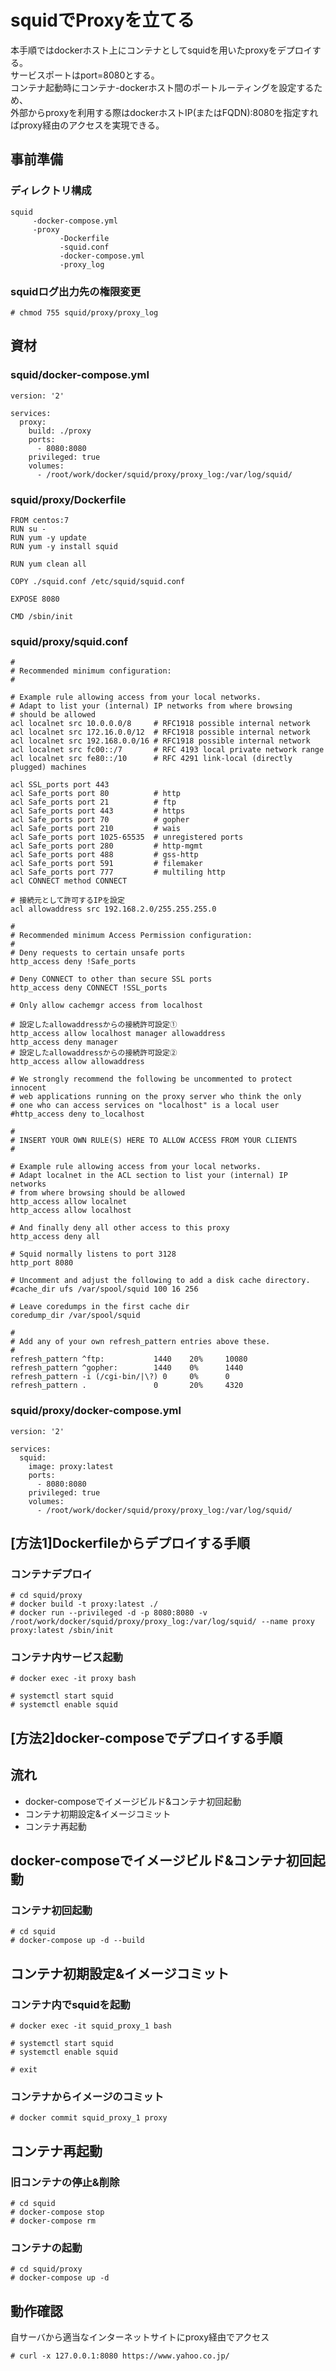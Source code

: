 # squidでProxyを立てる
本手順ではdockerホスト上にコンテナとしてsquidを用いたproxyをデプロイする。  
サービスポートはport=8080とする。  
コンテナ起動時にコンテナ-dockerホスト間のポートルーティングを設定するため、  
外部からproxyを利用する際はdockerホストIP(またはFQDN):8080を指定すればproxy経由のアクセスを実現できる。


## 事前準備
### ディレクトリ構成
~~~
squid
     -docker-compose.yml
     -proxy
           -Dockerfile
           -squid.conf
           -docker-compose.yml
           -proxy_log
~~~

### squidログ出力先の権限変更
~~~
# chmod 755 squid/proxy/proxy_log
~~~


## 資材
### squid/docker-compose.yml
~~~
version: '2'

services:
  proxy:
    build: ./proxy
    ports:
      - 8080:8080
    privileged: true
    volumes:
      - /root/work/docker/squid/proxy/proxy_log:/var/log/squid/
~~~

### squid/proxy/Dockerfile
~~~
FROM centos:7
RUN su -
RUN yum -y update
RUN yum -y install squid

RUN yum clean all

COPY ./squid.conf /etc/squid/squid.conf

EXPOSE 8080

CMD /sbin/init
~~~


### squid/proxy/squid.conf
~~~
#
# Recommended minimum configuration:
#

# Example rule allowing access from your local networks.
# Adapt to list your (internal) IP networks from where browsing
# should be allowed
acl localnet src 10.0.0.0/8     # RFC1918 possible internal network
acl localnet src 172.16.0.0/12  # RFC1918 possible internal network
acl localnet src 192.168.0.0/16 # RFC1918 possible internal network
acl localnet src fc00::/7       # RFC 4193 local private network range
acl localnet src fe80::/10      # RFC 4291 link-local (directly plugged) machines

acl SSL_ports port 443
acl Safe_ports port 80          # http
acl Safe_ports port 21          # ftp
acl Safe_ports port 443         # https
acl Safe_ports port 70          # gopher
acl Safe_ports port 210         # wais
acl Safe_ports port 1025-65535  # unregistered ports
acl Safe_ports port 280         # http-mgmt
acl Safe_ports port 488         # gss-http
acl Safe_ports port 591         # filemaker
acl Safe_ports port 777         # multiling http
acl CONNECT method CONNECT

# 接続元として許可するIPを設定
acl allowaddress src 192.168.2.0/255.255.255.0

#
# Recommended minimum Access Permission configuration:
#
# Deny requests to certain unsafe ports
http_access deny !Safe_ports

# Deny CONNECT to other than secure SSL ports
http_access deny CONNECT !SSL_ports

# Only allow cachemgr access from localhost

# 設定したallowaddressからの接続許可設定①
http_access allow localhost manager allowaddress
http_access deny manager
# 設定したallowaddressからの接続許可設定②
http_access allow allowaddress

# We strongly recommend the following be uncommented to protect innocent
# web applications running on the proxy server who think the only
# one who can access services on "localhost" is a local user
#http_access deny to_localhost

#
# INSERT YOUR OWN RULE(S) HERE TO ALLOW ACCESS FROM YOUR CLIENTS
#

# Example rule allowing access from your local networks.
# Adapt localnet in the ACL section to list your (internal) IP networks
# from where browsing should be allowed
http_access allow localnet
http_access allow localhost

# And finally deny all other access to this proxy
http_access deny all

# Squid normally listens to port 3128
http_port 8080

# Uncomment and adjust the following to add a disk cache directory.
#cache_dir ufs /var/spool/squid 100 16 256

# Leave coredumps in the first cache dir
coredump_dir /var/spool/squid

#
# Add any of your own refresh_pattern entries above these.
#
refresh_pattern ^ftp:           1440    20%     10080
refresh_pattern ^gopher:        1440    0%      1440
refresh_pattern -i (/cgi-bin/|\?) 0     0%      0
refresh_pattern .               0       20%     4320
~~~

### squid/proxy/docker-compose.yml
~~~
version: '2'

services:
  squid:
    image: proxy:latest
    ports:
      - 8080:8080
    privileged: true
    volumes:
      - /root/work/docker/squid/proxy/proxy_log:/var/log/squid/
~~~


## [方法1]Dockerfileからデプロイする手順

### コンテナデプロイ
~~~
# cd squid/proxy
# docker build -t proxy:latest ./
# docker run --privileged -d -p 8080:8080 -v /root/work/docker/squid/proxy/proxy_log:/var/log/squid/ --name proxy proxy:latest /sbin/init

~~~
### コンテナ内サービス起動
~~~
# docker exec -it proxy bash

# systemctl start squid
# systemctl enable squid
~~~


## [方法2]docker-composeでデプロイする手順
## 流れ
 - docker-composeでイメージビルド&コンテナ初回起動
 - コンテナ初期設定&イメージコミット
 - コンテナ再起動


## docker-composeでイメージビルド&コンテナ初回起動

### コンテナ初回起動
~~~
# cd squid
# docker-compose up -d --build
~~~

## コンテナ初期設定&イメージコミット
### コンテナ内でsquidを起動
~~~
# docker exec -it squid_proxy_1 bash

# systemctl start squid
# systemctl enable squid

# exit
~~~


### コンテナからイメージのコミット
~~~
# docker commit squid_proxy_1 proxy
~~~ 
## コンテナ再起動
### 旧コンテナの停止&削除
~~~
# cd squid
# docker-compose stop
# docker-compose rm
~~~

### コンテナの起動
~~~
# cd squid/proxy
# docker-compose up -d
~~~


## 動作確認
自サーバから適当なインターネットサイトにproxy経由でアクセス
~~~
# curl -x 127.0.0.1:8080 https://www.yahoo.co.jp/
~~~

